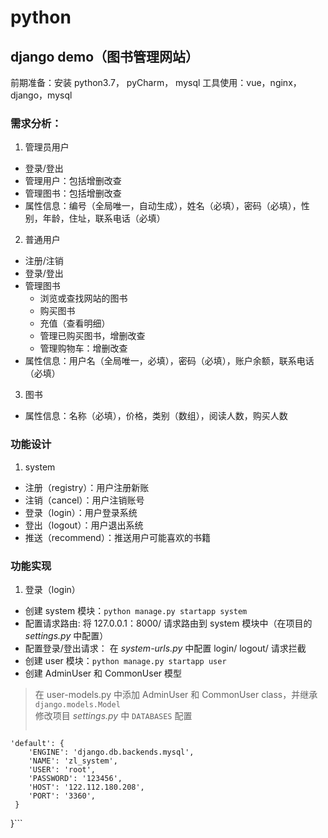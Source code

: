 # python
## django demo（图书管理网站）
前期准备：安装 python3.7， pyCharm， mysql
工具使用：vue，nginx，django，mysql
### 需求分析：
1. 管理员用户
  - 登录/登出
  - 管理用户：包括增删改查
  - 管理图书：包括增删改查
  - 属性信息：编号（全局唯一，自动生成），姓名（必填），密码（必填），性别，年龄，住址，联系电话（必填）
2. 普通用户
  - 注册/注销
  - 登录/登出
  - 管理图书
    - 浏览或查找网站的图书
    - 购买图书
    - 充值（查看明细）
    - 管理已购买图书，增删改查
    - 管理购物车：增删改查
  - 属性信息：用户名（全局唯一，必填），密码（必填），账户余额，联系电话（必填）
3. 图书
  - 属性信息：名称（必填），价格，类别（数组），阅读人数，购买人数
### 功能设计
1. system 
  - 注册（registry）：用户注册新账
  - 注销（cancel）：用户注销账号
  - 登录（login）：用户登录系统
  - 登出（logout）：用户退出系统
  - 推送（recommend）：推送用户可能喜欢的书籍
### 功能实现
1. 登录（login）
  - 创建 system 模块：`python manage.py startapp system`
  - 配置请求路由: 将 127.0.0.1：8000/ 请求路由到 system 模块中（在项目的 *settings.py* 中配置）
  - 配置登录/登出请求： 在 *system-urls.py* 中配置 login/  logout/ 请求拦截
  - 创建 user 模块：`python manage.py startapp user`
  - 创建 AdminUser 和 CommonUser 模型
  > 在 user-models.py 中添加 AdminUser 和 CommonUser class，并继承 `django.models.Model`  
  > 修改项目 *settings.py* 中 `DATABASES` 配置
  > ```DATABASES = {
    'default': {
        'ENGINE': 'django.db.backends.mysql',
        'NAME': 'zl_system',
        'USER': 'root',
        'PASSWORD': '123456',
        'HOST': '122.112.180.208',
        'PORT': '3360',
     }
   }```
